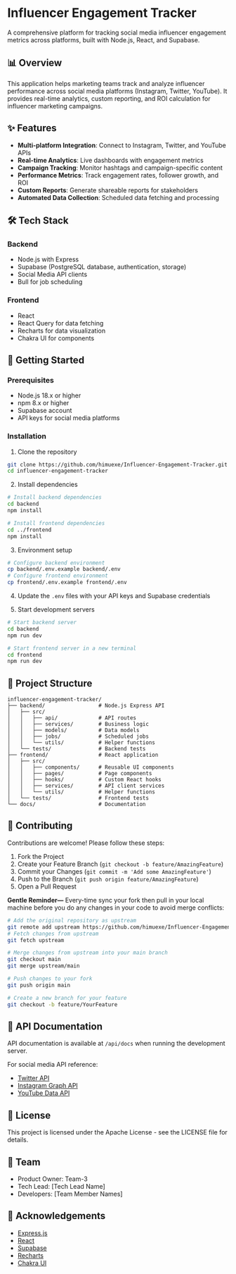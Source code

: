 # Influencer Engagement Tracker

A comprehensive platform for tracking social media influencer engagement metrics across platforms, built with Node.js, React, and Supabase.

## 📊 Overview

This application helps marketing teams track and analyze influencer performance across social media platforms (Instagram, Twitter, YouTube). It provides real-time analytics, custom reporting, and ROI calculation for influencer marketing campaigns.

## ✨ Features

- **Multi-platform Integration**: Connect to Instagram, Twitter, and YouTube APIs
- **Real-time Analytics**: Live dashboards with engagement metrics
- **Campaign Tracking**: Monitor hashtags and campaign-specific content
- **Performance Metrics**: Track engagement rates, follower growth, and ROI
- **Custom Reports**: Generate shareable reports for stakeholders
- **Automated Data Collection**: Scheduled data fetching and processing

## 🛠️ Tech Stack

### Backend
- Node.js with Express
- Supabase (PostgreSQL database, authentication, storage)
- Social Media API clients
- Bull for job scheduling

### Frontend
- React
- React Query for data fetching
- Recharts for data visualization
- Chakra UI for components

## 🚀 Getting Started

### Prerequisites

- Node.js 18.x or higher
- npm 8.x or higher
- Supabase account
- API keys for social media platforms

### Installation

1. Clone the repository
```bash
git clone https://github.com/himuexe/Influencer-Engagement-Tracker.git
cd influencer-engagement-tracker
```

2. Install dependencies
```bash
# Install backend dependencies
cd backend
npm install

# Install frontend dependencies
cd ../frontend
npm install
```

3. Environment setup
```bash
# Configure backend environment
cp backend/.env.example backend/.env
# Configure frontend environment
cp frontend/.env.example frontend/.env
```

4. Update the `.env` files with your API keys and Supabase credentials

5. Start development servers
```bash
# Start backend server
cd backend
npm run dev

# Start frontend server in a new terminal
cd frontend
npm run dev
```

## 📝 Project Structure

```
influencer-engagement-tracker/
├── backend/                 # Node.js Express API
│   ├── src/
│   │   ├── api/             # API routes
│   │   ├── services/        # Business logic
│   │   ├── models/          # Data models
│   │   ├── jobs/            # Scheduled jobs
│   │   └── utils/           # Helper functions
│   └── tests/               # Backend tests
├── frontend/                # React application
│   ├── src/
│   │   ├── components/      # Reusable UI components
│   │   ├── pages/           # Page components
│   │   ├── hooks/           # Custom React hooks
│   │   ├── services/        # API client services
│   │   └── utils/           # Helper functions
│   └── tests/               # Frontend tests
└── docs/                    # Documentation
```

## 🤝 Contributing

Contributions are welcome! Please follow these steps:

1. Fork the Project
2. Create your Feature Branch (`git checkout -b feature/AmazingFeature`)
3. Commit your Changes (`git commit -m 'Add some AmazingFeature'`)
4. Push to the Branch (`git push origin feature/AmazingFeature`)
5. Open a Pull Request

**Gentle Reminder—**
Every-time sync your fork then pull in your local machine before you do any changes in your code to avoid merge conflicts:

```bash
# Add the original repository as upstream
git remote add upstream https://github.com/himuexe/Influencer-Engagement-Tracker.git
# Fetch changes from upstream
git fetch upstream

# Merge changes from upstream into your main branch
git checkout main
git merge upstream/main

# Push changes to your fork
git push origin main

# Create a new branch for your feature
git checkout -b feature/YourFeature
```

## 📄 API Documentation

API documentation is available at `/api/docs` when running the development server.

For social media API reference:
- [Twitter API](https://developer.twitter.com/en/docs)
- [Instagram Graph API](https://developers.facebook.com/docs/instagram-api/)
- [YouTube Data API](https://developers.google.com/youtube/v3)


## 📜 License

This project is licensed under the Apache License - see the LICENSE file for details.

## 👥 Team

- Product Owner: Team-3
- Tech Lead: [Tech Lead Name]
- Developers: [Team Member Names]

## 🙏 Acknowledgements

- [Express.js](https://expressjs.com/)
- [React](https://reactjs.org/)
- [Supabase](https://supabase.io/)
- [Recharts](https://recharts.org/)
- [Chakra UI](https://chakra-ui.com/)
